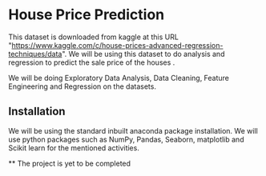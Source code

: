 #  House Price Prediction

This dataset is downloaded from kaggle at this URL "https://www.kaggle.com/c/house-prices-advanced-regression-techniques/data".
We will be using this dataset to do analysis and regression to predict the sale price of the houses .

We will be doing Exploratory Data Analysis, Data Cleaning, Feature Engineering and Regression on the datasets.

## Installation

We will be using the standard inbuilt anaconda package installation. We will use python packages such as NumPy, Pandas, Seaborn,
matplotlib and Scikit learn for the mentioned activities.


** The project is yet to be completed
